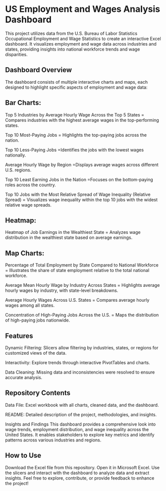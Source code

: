 # US Employment and Wages Analysis Dashboard
This project utilizes data from the U.S. Bureau of Labor Statistics Occupational Employment and Wage Statistics to create an interactive Excel dashboard. It visualizes employment and wage data across industries and states, providing insights into national workforce trends and wage disparities.

## Dashboard Overview
The dashboard consists of multiple interactive charts and maps, each designed to highlight specific aspects of employment and wage data:

## Bar Charts:
Top 5 Industries by Average Hourly Wage Across the Top 5 States
= Compares industries with the highest average wages in the top-performing states.

Top 10 Most-Paying Jobs
= Highlights the top-paying jobs across the nation.

Top 10 Less-Paying Jobs
=Identifies the jobs with the lowest wages nationally.

Average Hourly Wage by Region
=Displays average wages across different U.S. regions.

Top 10 Least Earning Jobs in the Nation
=Focuses on the bottom-paying roles across the country.

Top 10 Jobs with the Most Relative Spread of Wage Inequality (Relative Spread)
= Visualizes wage inequality within the top 10 jobs with the widest relative wage spreads.

## Heatmap:
Heatmap of Job Earnings in the Wealthiest State
= Analyzes wage distribution in the wealthiest state based on average earnings.

## Map Charts:
Percentage of Total Employment by State Compared to National Workforce
= Illustrates the share of state employment relative to the total national workforce.

Average Mean Hourly Wage by Industry Across States
= Highlights average hourly wages by industry, with state-level breakdowns.

Average Hourly Wages Across U.S. States
= Compares average hourly wages among all states.

Concentration of High-Paying Jobs Across the U.S.
= Maps the distribution of high-paying jobs nationwide.

## Features
Dynamic Filtering:
Slicers allow filtering by industries, states, or regions for customized views of the data.

Interactivity:
Explore trends through interactive PivotTables and charts.

Data Cleaning:
Missing data and inconsistencies were resolved to ensure accurate analysis.

## Repository Contents
Data File:
Excel workbook with all charts, cleaned data, and the dashboard.

README:
Detailed description of the project, methodologies, and insights.

Insights and Findings
This dashboard provides a comprehensive look into wage trends, employment distribution, and wage inequality across the United States. It enables stakeholders to explore key metrics and identify patterns across various industries and regions.

## How to Use
Download the Excel file from this repository.
Open it in Microsoft Excel.
Use the slicers and interact with the dashboard to analyze data and extract insights.
Feel free to explore, contribute, or provide feedback to enhance the project!
